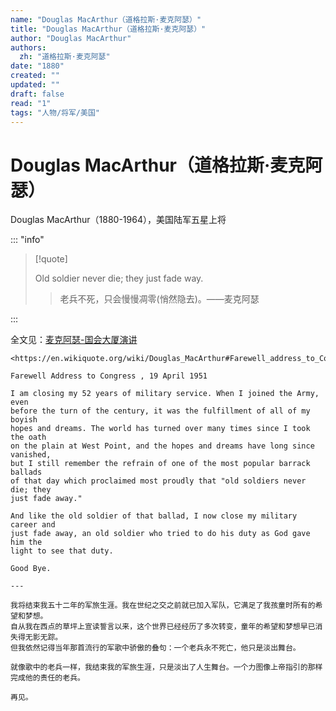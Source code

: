 ```yaml
---
name: "Douglas MacArthur（道格拉斯·麦克阿瑟）"
title: "Douglas MacArthur（道格拉斯·麦克阿瑟）"
author: "Douglas MacArthur"
authors:
  zh: "道格拉斯·麦克阿瑟"
date: "1880"
created: ""
updated: ""
draft: false
read: "1"
tags: "人物/将军/美国"
---
```


# Douglas MacArthur（道格拉斯·麦克阿瑟）

Douglas MacArthur（1880-1964），美国陆军五星上将

::: "info"

> [!quote]
>
> Old soldier never die; they just fade way.
>
> > 老兵不死，只会慢慢凋零(悄然隐去)。——麦克阿瑟

:::

全文见：[麦克阿瑟-国会大厦演讲](../post/macarthur-1951.md)

```
<https://en.wikiquote.org/wiki/Douglas_MacArthur#Farewell_address_to_Congress_(1951)>

Farewell Address to Congress , 19 April 1951

I am closing my 52 years of military service. When I joined the Army, even 
before the turn of the century, it was the fulfillment of all of my boyish 
hopes and dreams. The world has turned over many times since I took the oath 
on the plain at West Point, and the hopes and dreams have long since vanished, 
but I still remember the refrain of one of the most popular barrack ballads 
of that day which proclaimed most proudly that "old soldiers never die; they 
just fade away."

And like the old soldier of that ballad, I now close my military career and 
just fade away, an old soldier who tried to do his duty as God gave him the 
light to see that duty.

Good Bye.

---

我将结束我五十二年的军旅生涯。我在世纪之交之前就已加入军队，它满足了我孩童时所有的希望和梦想。
自从我在西点的草坪上宣读誓言以来，这个世界已经经历了多次转变，童年的希望和梦想早已消失得无影无踪。
但我依然记得当年那首流行的军歌中骄傲的叠句：一个老兵永不死亡，他只是淡出舞台。

就像歌中的老兵一样，我结束我的军旅生涯，只是淡出了人生舞台。一个力图像上帝指引的那样完成他的责任的老兵。

再见。
```
